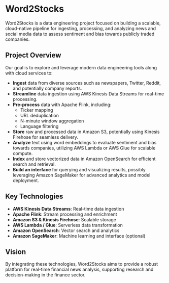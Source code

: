 # Word2Stocks

Word2Stocks is a data engineering project focused on building a scalable, cloud-native pipeline for ingesting, processing, and analyzing news and social media data to assess sentiment and bias towards publicly traded companies.

## Project Overview

Our goal is to explore and leverage modern data engineering tools along with cloud services to:

- **Ingest** data from diverse sources such as newspapers, Twitter, Reddit, and potentially company reports.
- **Streamline** data ingestion using AWS Kinesis Data Streams for real-time processing.
- **Pre-process** data with Apache Flink, including:
  - Ticker mapping
  - URL deduplication
  - N-minute window aggregation
  - Language filtering
- **Store** raw and processed data in Amazon S3, potentially using Kinesis Firehose for seamless delivery.
- **Analyze** text using word embeddings to evaluate sentiment and bias towards companies, utilizing AWS Lambda or AWS Glue for scalable compute.
- **Index** and store vectorized data in Amazon OpenSearch for efficient search and retrieval.
- **Build an interface** for querying and visualizing results, possibly leveraging Amazon SageMaker for advanced analytics and model deployment.

## Key Technologies

- **AWS Kinesis Data Streams**: Real-time data ingestion
- **Apache Flink**: Stream processing and enrichment
- **Amazon S3 & Kinesis Firehose**: Scalable storage
- **AWS Lambda / Glue**: Serverless data transformation
- **Amazon OpenSearch**: Vector search and analytics
- **Amazon SageMaker**: Machine learning and interface (optional)

## Vision

By integrating these technologies, Word2Stocks aims to provide a robust platform for real-time financial news analysis, supporting research and decision-making in the finance sector.

